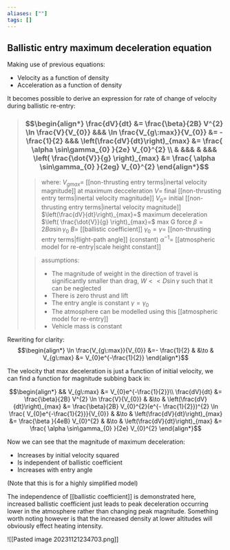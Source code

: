 ```yaml
---
aliases: [""]
tags: []
---
```


## Ballistic entry maximum deceleration equation

Making use of previous equations:
- Velocity as a function of density
- Acceleration as a function of density

It becomes possible to derive an expression for rate of change of velocity during ballistic re-entry:

> ### $$\begin{align*} \frac{dV}{dt}  &=  \frac{\beta}{2B} V^{2} \ln \frac{V}{V_{0}} &&& \ln \frac{V_{g\:max}}{V_{0}} &= -\frac{1}{2} &&& \left(\frac{dV}{dt}\right)_{max}  &=  \frac{  \alpha \sin\gamma_{0} }{2e}  V_{0}^{2} \\ & &&& & &&& \left( \frac{\dot{V}}{g} \right)_{max}  &=  \frac{  \alpha \sin\gamma_{0} }{2eg}  V_{0}^{2} \end{align*}$$
>> where: 
>> $V_{g max}=$ [[non-thrusting entry terms|inertal velocity magnitude]] at maximum decceleration
>> $V=$ final [[non-thrusting entry terms|inertal velocity magnitude]]
>> $V_{0}=$ initial [[non-thrusting entry terms|inertal velocity magnitude]]
>> $\left(\frac{dV}{dt}\right)_{max}=$ maximum deceleration
>> $\left( \frac{\dot{V}}{g} \right)_{max}=$ max G force
>> $\beta=2B \alpha \sin\gamma_{0}$
>> $B=$ [[ballistic coefficient]] 
>> $\gamma_{0}=\gamma=$ [[non-thrusting entry terms|flight-path angle]] (constant)
>> $\alpha^{-1}=$ [[atmospheric model for re-entry|scale height constant]] 
>
>> assumptions:
>> - The magnitude of weight in the direction of travel is significantly smaller than drag, $W<<D\sin\gamma$ such that it can be neglected
>> - There is zero thrust and lift
>> - The entry angle is constant $\gamma=\gamma_{0}$
>> - The atmosphere can be modelled using this [[atmospheric model for re-entry]]
>> - Vehicle mass is constant


Rewriting for clarity:
$$\begin{align*}
\ln \frac{V_{g\:max}}{V_{0}} &=- \frac{1}{2} & &\to & V_{g\:max}  &= V_{0}e^{-\frac{1}{2}}
\end{align*}$$

The velocity that max deceleration is just a function of initial velocity, we can find a function for magnitude subbing back in:

$$\begin{align*}
&& V_{g\:max}  &= V_{0}e^{-\frac{1}{2}}\\
\frac{dV}{dt}  &=  \frac{\beta}{2B} V^{2} \ln \frac{V}{V_{0}} & &\to & \left(\frac{dV}{dt}\right)_{max}   &=  \frac{\beta}{2B}  V_{0}^{2}(e^{- \frac{1}{2}})^{2} \ln \frac{ V_{0}e^{-\frac{1}{2}}}{V_{0}} & &\to & \left(\frac{dV}{dt}\right)_{max}  &=  \frac{\beta }{4eB}  V_{0}^{2}   & &\to & \left(\frac{dV}{dt}\right)_{max}  &=  \frac{  \alpha \sin\gamma_{0} }{2e}  V_{0}^{2}
\end{align*}$$

Now we can see that the magnitude of maximum deceleration:
- Increases by initial velocity squared
- Is independent of ballistic coefficient
- Increases with entry angle

(Note that this is for a highly simplified model)

The independence of [[ballistic coefficient]] is demonstrated here, increased ballistic coefficient just leads to peak deceleration occurring lower in the atmosphere rather than changing peak magnitude. Something worth noting however is that the increased density at lower altitudes will obviously effect heating intensity.

![[Pasted image 20231121234703.png]]